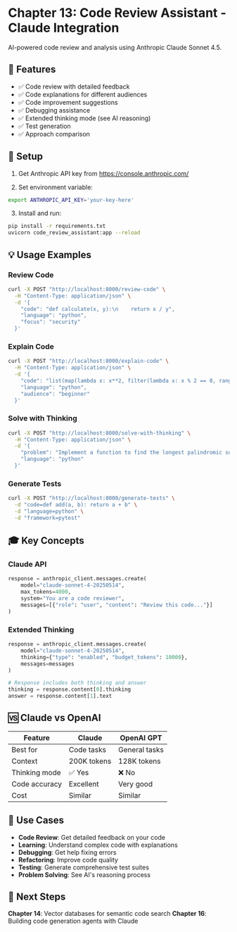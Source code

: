 # Chapter 13: Code Review Assistant - Claude Integration

AI-powered code review and analysis using Anthropic Claude Sonnet 4.5.

## 🎯 Features

- ✅ Code review with detailed feedback
- ✅ Code explanations for different audiences
- ✅ Code improvement suggestions
- ✅ Debugging assistance
- ✅ Extended thinking mode (see AI reasoning)
- ✅ Test generation
- ✅ Approach comparison

## 🔑 Setup

1. Get Anthropic API key from https://console.anthropic.com/

2. Set environment variable:

```bash
export ANTHROPIC_API_KEY='your-key-here'
```

3. Install and run:

```bash
pip install -r requirements.txt
uvicorn code_review_assistant:app --reload
```

## 💡 Usage Examples

### Review Code

```bash
curl -X POST "http://localhost:8000/review-code" \
  -H "Content-Type: application/json" \
  -d '{
    "code": "def calculate(x, y):\n    return x / y",
    "language": "python",
    "focus": "security"
  }'
```

### Explain Code

```bash
curl -X POST "http://localhost:8000/explain-code" \
  -H "Content-Type: application/json" \
  -d '{
    "code": "list(map(lambda x: x**2, filter(lambda x: x % 2 == 0, range(10))))",
    "language": "python",
    "audience": "beginner"
  }'
```

### Solve with Thinking

```bash
curl -X POST "http://localhost:8000/solve-with-thinking" \
  -H "Content-Type: application/json" \
  -d '{
    "problem": "Implement a function to find the longest palindromic substring",
    "language": "python"
  }'
```

### Generate Tests

```bash
curl -X POST "http://localhost:8000/generate-tests" \
  -d "code=def add(a, b): return a + b" \
  -d "language=python" \
  -d "framework=pytest"
```

## 🎓 Key Concepts

### Claude API

```python
response = anthropic_client.messages.create(
    model="claude-sonnet-4-20250514",
    max_tokens=4000,
    system="You are a code reviewer",
    messages=[{"role": "user", "content": "Review this code..."}]
)
```

### Extended Thinking

```python
response = anthropic_client.messages.create(
    model="claude-sonnet-4-20250514",
    thinking={"type": "enabled", "budget_tokens": 10000},
    messages=messages
)

# Response includes both thinking and answer
thinking = response.content[0].thinking
answer = response.content[1].text
```

## 🆚 Claude vs OpenAI

| Feature       | Claude      | OpenAI GPT    |
| ------------- | ----------- | ------------- |
| Best for      | Code tasks  | General tasks |
| Context       | 200K tokens | 128K tokens   |
| Thinking mode | ✅ Yes      | ❌ No         |
| Code accuracy | Excellent   | Very good     |
| Cost          | Similar     | Similar       |

## 🎯 Use Cases

- **Code Review**: Get detailed feedback on your code
- **Learning**: Understand complex code with explanations
- **Debugging**: Get help fixing errors
- **Refactoring**: Improve code quality
- **Testing**: Generate comprehensive test suites
- **Problem Solving**: See AI's reasoning process

## 🔗 Next Steps

**Chapter 14**: Vector databases for semantic code search
**Chapter 16**: Building code generation agents with Claude
